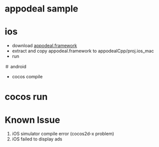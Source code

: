 # appodeal sample

# ios

* download [appodeal.framework](https://s3-us-west-1.amazonaws.com/appodeal-ios/0.5.1/Appodeal.zip)
* extract and copy appodeal.framework to appodealCpp/proj.ios_mac
* run


＃ android

* cocos compile
# cocos run


# Known Issue
1. iOS simulator compile error (cocos2d-x problem)
2. iOS failed to display ads
